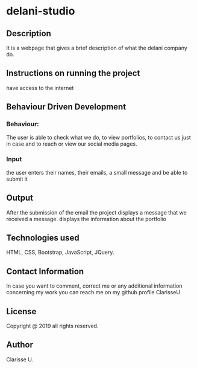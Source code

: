 # delani-studio
## Description
It is a webpage that gives a brief description of what the delani company do.

## Instructions on running the project
have access to the internet

## Behaviour Driven Development
### Behaviour:
The user is able to check what we do, to view portfolios, to contact us just in case and to reach or view our social media pages.

### Input
the user enters their names, their emails, a small message and be able to submit it

## Output
After the submission of the email the project displays a message that we received a message. displays the information about the portfolio

## Technologies used
HTML, CSS, Bootstrap, JavaScript, JQuery.

## Contact Information

In case you want to comment, correct me or any additional information concerning my work you can reach me on my github profile ClarisseU

## License
Copyright @ 2019 all rights reserved.

## Author
Clarisse U.
